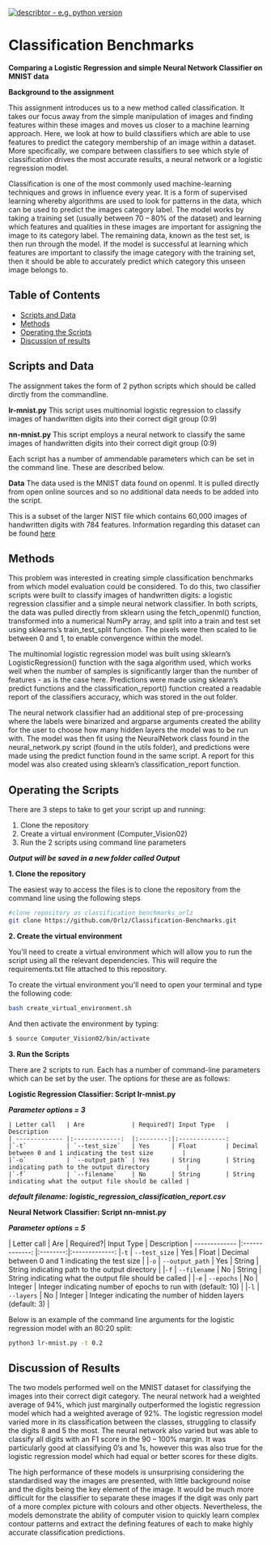 
[![describtor - e.g. python version](https://img.shields.io/badge/Python%20Version->=3.6-blue)](www.desired_reference.com)

# Classification Benchmarks

**Comparing a Logistic Regression and simple Neural Network Classifier on MNIST data**


__Background to the assignment__

This assignment introduces us to a new method called classification. It takes our focus away from the simple manipulation of images and finding features within these images and moves us closer to a machine learning approach. Here, we look at how to build classifiers which are able to use features to predict the category membership of an image within a dataset. More specifically, we compare between classifiers to see which style of classification drives the most accurate results, a neural network or a logistic regression model. 


Classification is one of the most commonly used machine-learning techniques and grows in influence every year. It is a form of supervised learning whereby algorithms are used to look for patterns in the data, which can be used to predict the images category label. The model works by taking a training set (usually between 70 – 80% of the dataset) and learning which features and qualities in these images are important for assigning the image to its category label. The remaining data, known as the test set, is then run through the model. If the model is successful at learning which features are important to classify the image category with the training set, then it should be able to accurately predict which category this unseen image belongs to.

## Table of Contents 

- [Scripts and Data](#Scripts)
- [Methods](#Methods)
- [Operating the Scripts](#Operating)
- [Discussion of results](#Discussion)




## Scripts and Data


The assignment takes the form of 2 python scripts which should be called dirctly from the commandline. 


**lr-mnist.py**  This script uses multinomial logistic regression to classify images of handwritten digits into their correct digit group (0:9)


**nn-mnist.py**  This script employs a neural network to classify the same images of handwritten digits into their correct digit group (0:9)

Each script has a number of ammendable parameters which can be set in the command line. These are described below. 

__Data__ 
The data used is the MNIST data found on openml. It is pulled directly from open online sources and so no additional data needs to be added into the script.

This is a subset of the larger NIST file which contains 60,000 images of handwritten digits with 784 features. 
Information regarding this dataset can be found [here](https://www.openml.org/d/554)



## Methods


This problem was interested in creating simple classification benchmarks from which model evaluation could be considered. To do this, two classifier scripts were built to classify images of handwritten digits: a logistic regression classifier and a simple neural network classifier. In both scripts, the data was pulled directly from sklearn using the fetch_openml() function, transformed into a numerical NumPy array, and split into a train and test set using  sklearns’s train_test_split function. The pixels were then scaled to lie between 0 and 1, to enable convergence within the model. 

The multinomial logistic regression model was built using sklearn’s LogisticRegression() function with the saga algorithm used, which works well when the number of samples is significantly larger than the number of features - as is the case here. Predictions were made using sklearn’s predict functions and the classification_report() function created a readable report of the classifiers accuracy, which was stored in the out folder. 

The neural network classifier had an additional step of pre-processing where the labels were binarized and argparse arguments created the ability for the user to choose how many hidden layers the model was to be run with. The model was then fit using the NeuralNetwork class found in the neural_network.py script (found in the utils folder), and predictions were made using the predict function found in the same script. A report for this model was also created using sklearn’s classification_report function. 


## Operating the Scripts


There are 3 steps to take to get your script up and running:
1. Clone the repository 
2. Create a virtual environment (Computer_Vision02) 
3. Run the 2 scripts using command line parameters

___Output will be saved in a new folder called Output___

__1. Clone the repository__ 

The easiest way to access the files is to clone the repository from the command line using the following steps 

```bash
#clone repository as classification_benchmarks_orlz
git clone https://github.com/Orlz/Classification-Benchmarks.git

```


__2. Create the virtual environment__

You'll need to create a virtual environment which will allow you to run the script using all the relevant dependencies. This will require the requirements.txt file attached to this repository. 


To create the virtual environment you'll need to open your terminal and type the following code: 


```bash
bash create_virtual_environment.sh
```
And then activate the environment by typing: 
```bash
$ source Computer_Vision02/bin/activate
```


__3. Run the Scripts__


There are 2 scripts to run. Each has a number of command-line parameters which can be set by the user. The options for these are as follows: 


**Logistic Regression Classifier: Script lr-mnist.py**


___Parameter options = 3___
```
| Letter call   | Are             | Required?| Input Type   | Description
| ------------- |:-------------:  |:--------:|:-------------:
|`-t`           | `--test_size`   | Yes      | Float        | Decimal between 0 and 1 indicating the test size        |
|`-o`           | `--output_path` | Yes      | String       | String indicating path to the output directory          |
|`-f`           | `--filename`    | No       | String       | String indicating what the output file should be called |
```


___default filename: logistic_regression_classification_report.csv___


**Neural Network Classifier: Script nn-mnist.py**


___Parameter options = 5___


| Letter call   | Are             | Required?| Input Type   | Description
| ------------- |:-------------:  |:--------:|:-------------:
|`-t`           | `--test_size`   | Yes      | Float        | Decimal between 0 and 1 indicating the test size              |
|`-o`           | `--output_path` | Yes      | String       | String indicating path to the output directory                |
|`-f`           | `--filename`    | No       | String       | String indicating what the output file should be called       |
|`-e`           | `--epochs`      | No       | Integer      | Integer indicating number of epochs to run with (default: 10) |
|`-l`           | `--layers`      | No       | Integer      | Integer indicating the number of hidden layers (default: 3)   |



Below is an example of the command line arguments for the logistic regression model with an 80:20 split: 


```bash
python3 lr-mnist.py -t 0.2 
```


## Discussion of Results 


The two models performed well on the MNIST dataset for classifying the images into their correct digit category. The neural network had a weighted average of 94%, which just marginally outperformed the logistic regression model which had a weighted average of 92%. The logistic regression model varied more in its classification between the classes, struggling to classify the digits 8 and 5 the most. The neural network also varied but was able to classify all digits with an F1 score in the 90 – 100% margin. It was particularly good at classifying 0’s and 1s, however this was also true for the logistic regression model which had equal or better scores for these digits. 


The high performance of these models is unsurprising considering the standardised way the images are presented, with little background noise and the digits being the key element of the image. It would be much more difficult for the classifier to separate these images if the digit was only part of a more complex picture with colours and other objects. Nevertheless, the models demonstrate the ability of computer vision to quickly learn complex contour patterns and extract the defining features of each to make highly accurate classification predictions. 




